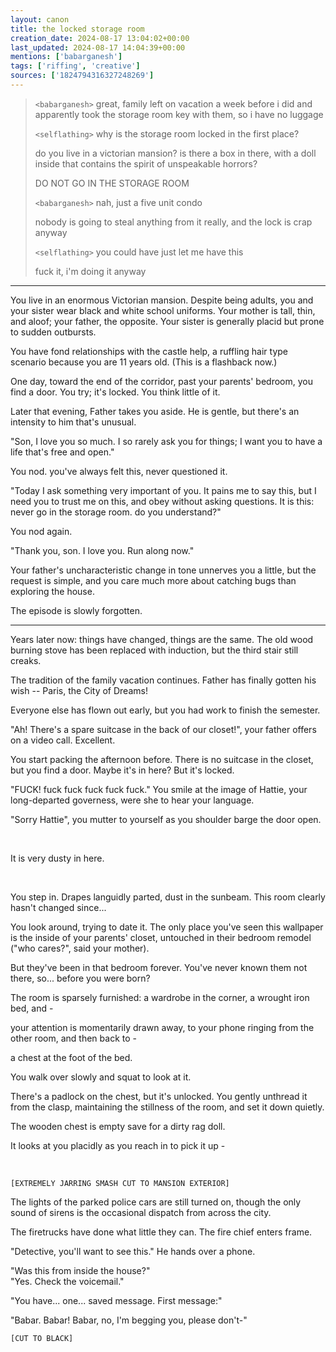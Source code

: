 ```yaml
---
layout: canon
title: the locked storage room
creation_date: 2024-08-17 13:04:02+00:00
last_updated: 2024-08-17 14:04:39+00:00
mentions: ['babarganesh']
tags: ['riffing', 'creative']
sources: ['1824794316327248269']
---
```


> `<babarganesh>` great, family left on vacation a week before i did and apparently took the storage room key with them, so i have no luggage  
> 
> `<selflathing>` why is the storage room locked in the first place?  
>   
> do you live in a victorian mansion? is there a box in there, with a doll inside that contains the spirit of unspeakable horrors?  
>   
> DO NOT GO IN THE STORAGE ROOM  
>
> `<babarganesh>` nah, just a five unit condo  
>  
> nobody is going to steal anything from it really, and the lock is crap anyway  
>
> `<selflathing>` you could have just let me have this  
>
> fuck it, i'm doing it anyway  

<hr/>

You live in an enormous Victorian mansion. Despite being adults, you and your sister wear black and white school uniforms. Your mother is tall, thin, and aloof; your father, the opposite. Your sister is generally placid but prone to sudden outbursts.  

You have fond relationships with the castle help, a ruffling hair type scenario because you are 11 years old. (This is a flashback now.)
  
One day, toward the end of the corridor, past your parents' bedroom, you find a door. You try; it's locked. You think little of it.

Later that evening, Father takes you aside. He is gentle, but there's an intensity to him that's unusual.  
  
"Son, I love you so much. I so rarely ask you for things; I want you to have a life that's free and open."  

You nod. you've always felt this, never questioned it.

"Today I ask something very important of you. It pains me to say this, but I need you to trust me on this, and obey without asking questions. It is this: never go in the storage room. do you understand?"

You nod again.  

"Thank you, son. I love you. Run along now."  
  
Your father's uncharacteristic change in tone unnerves you a little, but the request is simple, and you care much more about catching bugs than exploring the house.

The episode is slowly forgotten.

<hr/>

Years later now: things have changed, things are the same. The old wood burning stove has been replaced with induction, but the third stair still creaks.  
  
The tradition of the family vacation continues. Father has finally gotten his wish -- Paris, the City of Dreams!  

Everyone else has flown out early, but you had work to finish the semester.  
  
"Ah! There's a spare suitcase in the back of our closet!", your father offers on a video call. Excellent.  
  
You start packing the afternoon before. There is no suitcase in the closet, but you find a door. Maybe it's in here? But it's locked.  
  
"FUCK! fuck fuck fuck fuck fuck." You smile at the image of Hattie, your long-departed governess, were she to hear your language.
  
"Sorry Hattie", you mutter to yourself as you shoulder barge the door open.  

<br/>

It is very dusty in here.  

<br/>

You step in. Drapes languidly parted, dust in the sunbeam. This room clearly hasn't changed since...  
  
You look around, trying to date it. The only place you've seen this wallpaper is the inside of your parents' closet, untouched in their bedroom remodel ("who cares?", said your mother).
  
But they've been in that bedroom forever. You've never known them not there, so... before you were born?  

The room is sparsely furnished: a wardrobe in the corner, a wrought iron bed, and -  
  
your attention is momentarily drawn away, to your phone ringing from the other room, and then back to -  
  
a chest at the foot of the bed.  

You walk over slowly and squat to look at it.  
  
There's a padlock on the chest, but it's unlocked. You gently unthread it from the clasp, maintaining the stillness of the room, and set it down quietly.

The wooden chest is empty save for a dirty rag doll.  
  
It looks at you placidly as you reach in to pick it up -

<br/>

`[EXTREMELY JARRING SMASH CUT TO MANSION EXTERIOR]`  
  
The lights of the parked police cars are still turned on, though the only sound of sirens is the occasional dispatch from across the city.  
  
The firetrucks have done what little they can. The fire chief enters frame.  

"Detective, you'll want to see this." He hands over a phone.  
  
"Was this from inside the house?"  
"Yes. Check the voicemail."  
  
"You have... one... saved message. First message:"  

"Babar. Babar! Babar, no, I'm begging you, please don't-"  
  
`[CUT TO BLACK]`
